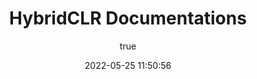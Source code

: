 ---
pageComponent:
  name: Catalogue
  data:
    path: en/10.hybridclr
    imgUrl: /img/more.png
    description: HybridCLR - Table of Contents
title: HybridCLR Documentations
date: 2022-05-25 11:50:56
permalink: hybridclr
sidebar: false
article: false
comment: false
editLink: false
author:
  name: Code Philosophy
  link: https://github.com/focus-creative-games
---